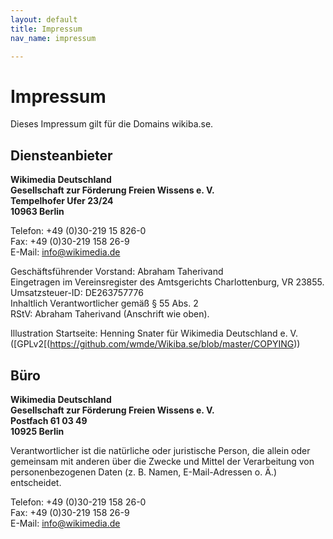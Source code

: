 ```yaml
---
layout: default
title: Impressum
nav_name: impressum

---
```

# Impressum

Dieses Impressum gilt für die Domains wikiba.se. 

## Diensteanbieter
**Wikimedia Deutschland  
Gesellschaft zur Förderung Freien Wissens e. V.  
Tempelhofer Ufer 23/24  
10963 Berlin**

Telefon: +49 (0)30-219 15 826-0  
Fax: +49 (0)30-219 158 26-9  
E-Mail: [info@wikimedia.de](mailto:info@wikimedia.de)

Geschäftsführender Vorstand: Abraham Taherivand  
Eingetragen im Vereinsregister des Amtsgerichts Charlottenburg, VR 23855.  
Umsatzsteuer-ID: DE263757776  
Inhaltlich Verantwortlicher gemäß § 55 Abs. 2  
RStV: Abraham Taherivand (Anschrift wie oben).

Illustration Startseite: Henning Snater für Wikimedia Deutschland e. V. ([GPLv2[(https://github.com/wmde/Wikiba.se/blob/master/COPYING))

## Büro

**Wikimedia Deutschland  
Gesellschaft zur Förderung Freien Wissens e. V.  
Postfach 61 03 49  
10925 Berlin**

Verantwortlicher ist die natürliche oder juristische Person, die allein oder gemeinsam mit anderen über die Zwecke und Mittel der Verarbeitung von personenbezogenen Daten (z. B. Namen, E-Mail-Adressen o. Ä.) entscheidet.

Telefon: +49 (0)30-219 158 26-0  
Fax: +49 (0)30-219 158 26-9  
E-Mail: [info@wikimedia.de](mailto:info@wikimedia.de)
